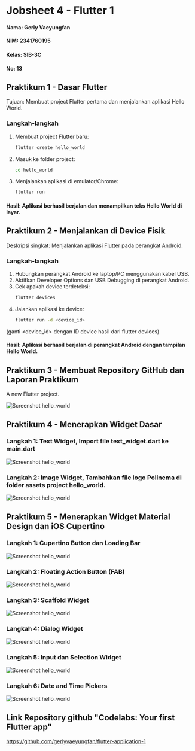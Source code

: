 # Jobsheet 4 - Flutter 1

#### Nama: Gerly Vaeyungfan
#### NIM: 2341760195
#### Kelas: SIB-3C
#### No: 13

## Praktikum 1 - Dasar Flutter
Tujuan: Membuat project Flutter pertama dan menjalankan aplikasi Hello World.

### Langkah-langkah
1. Membuat project Flutter baru:
   ```bash 
   flutter create hello_world
2. Masuk ke folder project:
    ```bash
    cd hello_world
3. Menjalankan aplikasi di emulator/Chrome:
    ```bash
    flutter run
#### Hasil: Aplikasi berhasil berjalan dan menampilkan teks Hello World di layar.
## Praktikum 2 - Menjalankan di Device Fisik
Deskripsi singkat: Menjalankan aplikasi Flutter pada perangkat Android.

### Langkah-langkah
1. Hubungkan perangkat Android ke laptop/PC menggunakan kabel USB.
2. Aktifkan Developer Options dan USB Debugging di perangkat Android.
3. Cek apakah device terdeteksi:
    ```bash
    flutter devices
4. Jalankan aplikasi ke device:
    ```bash
    flutter run -d <device_id>
(ganti <device_id> dengan ID device hasil dari flutter devices)
#### Hasil: Aplikasi berhasil berjalan di perangkat Android dengan tampilan Hello World.

## Praktikum 3 - Membuat Repository GitHub dan Laporan Praktikum
A new Flutter project.

![Screenshot hello_world](images/01.png)

## Praktikum 4 - Menerapkan Widget Dasar

### Langkah 1: Text Widget, Import file text_widget.dart ke main.dart

![Screenshot hello_world](images/02.png)

### Langkah 2: Image Widget, Tambahkan file logo Polinema di folder assets project hello_world.

![Screenshot hello_world](images/03.png)

## Praktikum 5 - Menerapkan Widget Material Design dan iOS Cupertino

### Langkah 1: Cupertino Button dan Loading Bar

![Screenshot hello_world](images/04.png)

### Langkah 2: Floating Action Button (FAB)

![Screenshot hello_world](images/05.png)

### Langkah 3: Scaffold Widget

![Screenshot hello_world](images/06.png)

### Langkah 4: Dialog Widget

![Screenshot hello_world](images/07.png)

### Langkah 5: Input dan Selection Widget

![Screenshot hello_world](images/08.png)

### Langkah 6: Date and Time Pickers

![Screenshot hello_world](images/09.png)

## Link Repository github "Codelabs: Your first Flutter app"
https://github.com/gerlyvaeyungfan/flutter-application-1

